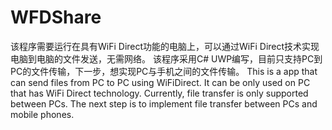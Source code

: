 # WFDShare
该程序需要运行在具有WiFi Direct功能的电脑上，可以通过WiFi Direct技术实现电脑到电脑的文件发送，无需网络。
该程序采用C# UWP编写，目前只支持PC到PC的文件传输，下一步，想实现PC与手机之间的文件传输。
This is a app that can send files from PC to PC using WiFiDirect. It can be only used on PC that has WiFi Direct technology. Currently, file transfer is only supported between PCs. The next step is to implement file transfer between PCs and mobile phones.
